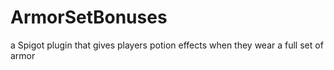 # ArmorSetBonuses
a Spigot plugin that gives players potion effects when they wear a full set of armor
